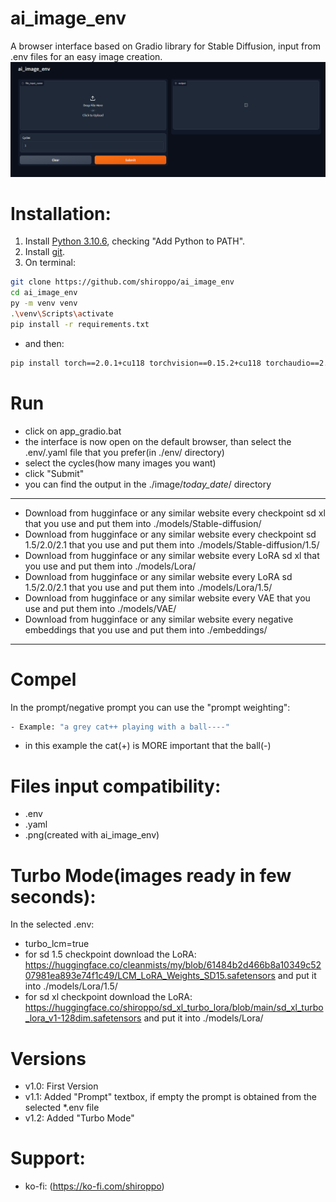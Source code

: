# ai_image_env

A browser interface based on Gradio library for Stable Diffusion, input from .env files for an easy image creation.
![](src/ai_image_env.png)

# Installation:

1. Install [Python 3.10.6](https://www.python.org/downloads/release/python-3106/), checking "Add Python to PATH".
2. Install [git](https://git-scm.com/download/win).
3. On terminal:
```bash
git clone https://github.com/shiroppo/ai_image_env
cd ai_image_env
py -m venv venv
.\venv\Scripts\activate
pip install -r requirements.txt
```
- and then:
```bash
pip install torch==2.0.1+cu118 torchvision==0.15.2+cu118 torchaudio==2.0.2 --index-url https://download.pytorch.org/whl/cu118
```
# Run
- click on app_gradio.bat
- the interface is now open on the default browser, than select the .env/.yaml file that you prefer(in ./env/ directory)
- select the cycles(how many images you want)
- click "Submit"
- you can find the output in the ./image/_today_date_/ directory
---
- Download from hugginface or any similar website every checkpoint sd xl that you use and put them into ./models/Stable-diffusion/
- Download from hugginface or any similar website every checkpoint sd 1.5/2.0/2.1 that you use and put them into ./models/Stable-diffusion/1.5/
- Download from hugginface or any similar website every LoRA sd xl that you use and put them into ./models/Lora/
- Download from hugginface or any similar website every LoRA sd 1.5/2.0/2.1 that you use and put them into ./models/Lora/1.5/
- Download from hugginface or any similar website every VAE that you use and put them into ./models/VAE/
- Download from hugginface or any similar website every negative embeddings that you use and put them into ./embeddings/
---
# Compel
In the prompt/negative prompt you can use the "prompt weighting":
```bash
- Example: "a grey cat++ playing with a ball----"
```
- in this example the cat(+) is MORE important that the ball(-)

# Files input compatibility:
- .env
- .yaml
- .png(created with ai_image_env)

# Turbo Mode(images ready in few seconds):
In the selected .env:
- turbo_lcm=true
- for sd 1.5 checkpoint download the LoRA: https://huggingface.co/cleanmists/my/blob/61484b2d466b8a10349c5207981ea893e74f1c49/LCM_LoRA_Weights_SD15.safetensors and put it into ./models/Lora/1.5/
- for sd xl checkpoint download the LoRA: https://huggingface.co/shiroppo/sd_xl_turbo_lora/blob/main/sd_xl_turbo_lora_v1-128dim.safetensors and put it into ./models/Lora/

# Versions
- v1.0: First Version
- v1.1: Added "Prompt" textbox, if empty the prompt is obtained from the selected *.env file
- v1.2: Added "Turbo Mode"
  
# Support:
- ko-fi: (https://ko-fi.com/shiroppo)
